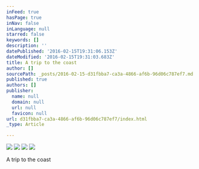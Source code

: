 ```yaml
---
inFeed: true
hasPage: true
inNav: false
inLanguage: null
starred: false
keywords: []
description: ''
datePublished: '2016-02-15T19:31:06.153Z'
dateModified: '2016-02-15T19:31:03.683Z'
title: A trip to the coast
author: []
sourcePath: _posts/2016-02-15-d31fbba7-ca3a-4866-af6b-96d06c787ef7.md
published: true
authors: []
publisher:
  name: null
  domain: null
  url: null
  favicon: null
url: d31fbba7-ca3a-4866-af6b-96d06c787ef7/index.html
_type: Article

---
```

![](https://s3-us-west-2.amazonaws.com/the-grid-img/p/3b51dbd9286d48b8d006f09617832aa1a844c53d.jpg)
![](https://s3-us-west-2.amazonaws.com/the-grid-img/p/a159a69a19e429d93ea3ab0b1229266c07f1a837.jpg)
![](https://s3-us-west-2.amazonaws.com/the-grid-img/p/0f0c04cfd9de133d9c39c12941a56591e1d535a2.jpg)
![](https://s3-us-west-2.amazonaws.com/the-grid-img/p/ad8d3fe7959c8b1cf9fb765aa4cd9f66c5b70044.jpg)

A trip to the coast